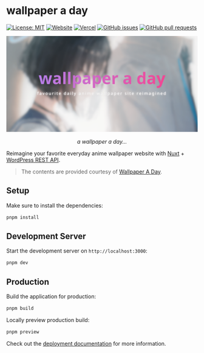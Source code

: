 # wallpaper a day

[![License: MIT](https://img.shields.io/badge/license-MIT-blue)](LICENSE)
[![Website](https://img.shields.io/website?url=https://wallpaper-a-day.vercel.app/)](https://wallpaper-a-day.vercel.app/)
[![Vercel](https://vercelbadge.vercel.app/api/richeyphu/wallpaper-a-day)](https://wallpaper-a-day.vercel.app/)
[![GitHub issues](https://img.shields.io/github/issues/richeyphu/wallpaper-a-day)](https://github.com/richeyphu/wallpaper-a-day/issues)
[![GitHub pull requests](https://img.shields.io/github/issues-pr/richeyphu/wallpaper-a-day)](https://github.com/richeyphu/wallpaper-a-day/pulls)

[![cover](public/images/cover.png)](https://wallpaper-a-day.vercel.app/)

<p align="center">
  <i>a wallpaper a day...</i>
</p>

Reimagine your favorite everyday anime wallpaper website with [Nuxt](https://nuxt.com/) + [WordPress REST API](https://developer.wordpress.com/docs/api/).

> The contents are provided courtesy of [Wallpaper A Day](https://wallpaper-a-day.com/).

<!--
# Nuxt 3 Minimal Starter

Look at the [Nuxt 3 documentation](https://nuxt.com/docs/getting-started/introduction) to learn more.
-->

## Setup

Make sure to install the dependencies:

```bash
pnpm install
```

## Development Server

Start the development server on `http://localhost:3000`:

```bash
pnpm dev
```

## Production

Build the application for production:

```bash
pnpm build
```

Locally preview production build:

```bash
pnpm preview
```

Check out the [deployment documentation](https://nuxt.com/docs/getting-started/deployment) for more information.
